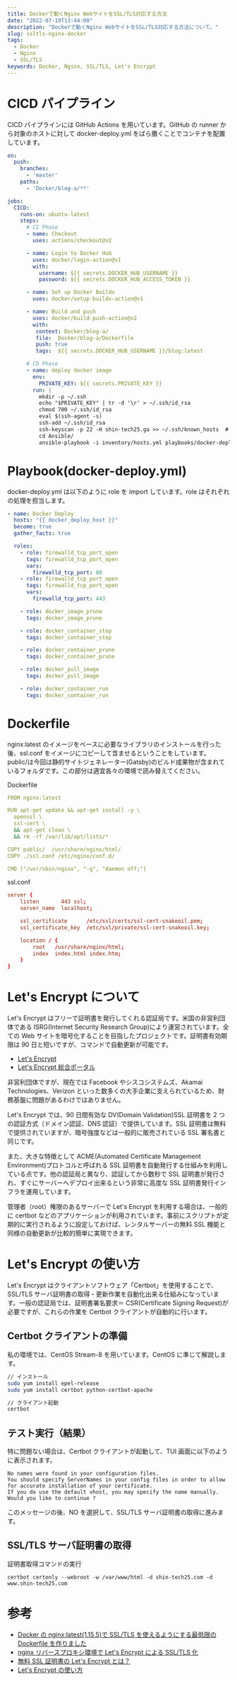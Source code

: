 ```yaml
---
title: Dockerで動くNginx WebサイトをSSL/TLS対応する方法
date: "2022-07-19T13:44:00"
description: "Dockerで動くNginx WebサイトをSSL/TLS対応する方法について。"
slug: ssltls-nginx-docker
tags:
  - Docker
  - Nginx
  - SSL/TLS
keywords: Docker, Nginx, SSL/TLS, Let's Encrypt
---
```


# CICD パイプライン

CICD パイプラインには GitHub Actions を用いています。GitHub の runner から対象のホストに対して docker-deploy.yml をばら撒くことでコンテナを配置しています。

```YAML
on:
  push:
    branches:
      - 'master'
    paths:
      - 'Docker/blog-a/**'

jobs:
  CICD:
    runs-on: ubuntu-latest
    steps:
      # CI Phase
      - name: Checkout
        uses: actions/checkout@v2

      - name: Login to Docker Hub
        uses: docker/login-action@v1
        with:
          username: ${{ secrets.DOCKER_HUB_USERNAME }}
          password: ${{ secrets.DOCKER_HUB_ACCESS_TOKEN }}

      - name: Set up Docker Buildx
        uses: docker/setup-buildx-action@v1

      - name: Build and push
        uses: docker/build-push-action@v2
        with:
         context: Docker/blog-a/
         file:  Docker/blog-a/Dockerfile
         push: true
         tags:  ${{ secrets.DOCKER_HUB_USERNAME }}/blog:latest

      # CD Phase
      - name: deploy docker image
        env:
          PRIVATE_KEY: ${{ secrets.PRIVATE_KEY }}
        run: |
          mkdir -p ~/.ssh
          echo "$PRIVATE_KEY" | tr -d '\r' > ~/.ssh/id_rsa
          chmod 700 ~/.ssh/id_rsa
          eval $(ssh-agent -s)
          ssh-add ~/.ssh/id_rsa
          ssh-keyscan -p 22 -H shin-tech25.ga >> ~/.ssh/known_hosts  # Blog
          cd Ansible/
          ansible-playbook -i inventory/hosts.yml playbooks/docker-deploy.yml --private-key ~/.ssh/id_rsa --extra-vars 'docker_deploy_host=shin-tech25.ga docker_image="${{ secrets.DOCKER_HUB_USERNAME }}/blog:latest" docker_container_name=blog'
```

# Playbook(docker-deploy.yml)

docker-deploy.yml は以下のように role を import しています。role はそれぞれの処理を担当します。

```YAML
- name: Docker Deploy
  hosts: "{{ docker_deploy_host }}"
  become: true
  gather_facts: true

  roles:
    - role: firewalld_tcp_port_open
      tags: firewalld_tcp_port_open
      vars:
        firewalld_tcp_port: 80
    - role: firewalld_tcp_port_open
      tags: firewalld_tcp_port_open
      vars:
        firewalld_tcp_port: 443

    - role: docker_image_prune
      tags: docker_image_prune

    - role: docker_container_stop
      tags: docker_container_stop

    - role: docker_container_prune
      tags: docker_container_prune

    - role: docker_pull_image
      tags: docker_pull_image

    - role: docker_container_run
      tags: docker_container_run
```

# Dockerfile

nginx:latest のイメージをベースに必要なライブラリのインストールを行った後、ssl.conf をイメージにコピーして含ませるということをしています。
public/は今回は静的サイトジェネレーター(Gatsby)のビルド成果物が含まれているフォルダです。この部分は適宜各々の環境で読み替えてください。

Dockerfile

```YAML
FROM nginx:latest

RUN apt-get update && apt-get install -y \
  openssl \
  ssl-cert \
  && apt-get clean \
  && rm -rf /var/lib/apt/lists/*

COPY public/  /usr/share/nginx/html/
COPY ./ssl.conf /etc/nginx/conf.d/

CMD ["/usr/sbin/nginx", "-g", "daemon off;"]
```

ssl.conf

```conf
server {
    listen       443 ssl;
    server_name  localhost;

    ssl_certificate      /etc/ssl/certs/ssl-cert-snakeoil.pem;
    ssl_certificate_key  /etc/ssl/private/ssl-cert-snakeoil.key;

    location / {
        root   /usr/share/nginx/html;
        index  index.html index.htm;
    }
}
```

# Let's Encrypt について

Let's Encrypt はフリーで証明書を発行してくれる認証局です。米国の非営利団体である ISRG(Internet Security Research Group)により運営されています。全ての Web サイトを暗号化することを目指したプロジェクトです。証明書有効期限は 90 日と短いですが、コマンドで自動更新が可能です。

- [Let's Encrypt](https://letsencrypt.org/ja/)
- [Let's Encrypt 総合ポータル](https://free-ssl.jp/)

非営利団体ですが、現在では Facebook やシスコシステムズ、Akamai Technologies、Verizon といった数多くの大手企業に支えられているため、財務基盤に問題があるわけではありません。

Let's Encrypt では、90 日間有効な DV(Domain Validation)SSL 証明書を 2 つの認証方式（ドメイン認証、DNS 認証）で提供しています。SSL 証明書は無料で提供されていますが、暗号強度などは一般的に販売されている SSL 署名書と同じです。

また、大きな特徴として ACME(Automated Certificate Management Environment)プロトコルと呼ばれる SSL 証明書を自動発行する仕組みを利用している点です。他の認証局と異なり、認証してから数秒で SSL 証明書が発行され、すぐにサーバーへデプロイ出来るという非常に高度な SSL 証明書発行インフラを運用しています。

管理者（root）権限のあるサーバーで Let's Encrypt を利用する場合は、一般的に certbot などのアプリケーションが利用されています。事前にスクリプトが定期的に実行されるように設定しておけば、レンタルサーバーの無料 SSL 機能と同様の自動更新が比較的簡単に実現できます。

# Let's Encrypt の使い方

Let's Encrypt はクライアントソフトウェア「Certbot」を使用することで、SSL/TLS サーバ証明書の取得・更新作業を自動化出来る仕組みになっています。一般の認証局では、証明書署名要求＝ CSR(Certificate Signing Request)が必要ですが、これらの作業を Certbot クライアントが自動的に行います。

## Certbot クライアントの準備

私の環境では、CentOS Stream-8 を用いています。CentOS に準じて解説します。

```sh
// インストール
sudo yum install epel-release
sudo yum install certbot python-certbot-apache

// クライアント起動
certbot
```

## テスト実行（結果）

特に問題ない場合は、Certbot クライアントが起動して、TUI 画面に以下のように表示されます。

```
No names were found in your configuration files.
You should specify ServerNames in your config files in order to allow for accurate installation of your certificate.
If you do use the default vhost, you may specify the name manually.
Would you like to continue ?
```

このメッセージの後、NO を選択して、SSL/TLS サーバ証明書の取得に進みます。

## SSL/TLS サーバ証明書の取得

証明書取得コマンドの実行

```
certbot certonly --webroot -w /var/www/html -d shin-tech25.com -d www.shin-tech25.com
```

# 参考

- [Docker の nginx:latest(1.15.5)で SSL/TLS を使えるようにする最低限の Dockerfile を作りました](https://oki2a24.com/2018/11/06/enable-ssl-tls-in-docker-nginx/)
- [nginx リバースプロキシ環境で Let's Encrypt による SSL/TLS 化](https://qiita.com/__juiblex__/items/fe599755dc321b7489b8)
- [無料 SSL 証明書の Let's Encrypt とは？](https://ssl.sakura.ad.jp/column/letsencrypt/)
- [Let's Encrypt の使い方](https://free-ssl.jp/usage/)
